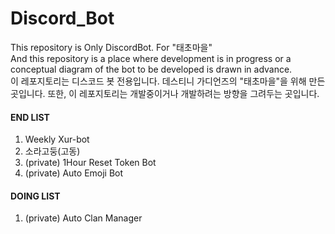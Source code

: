 # Discord_Bot
This repository is Only DiscordBot. For "태초마을"   
And this repository is a place where development is in progress or a conceptual diagram of the bot to be developed is drawn in advance.   
이 레포지토리는 디스코드 봇 전용입니다. 데스티니 가디언즈의 "태초마을"을 위해 만든 곳입니다.
또한, 이 레포지토리는 개발중이거나 개발하려는 방향을 그려두는 곳입니다.   


#### END LIST
1. Weekly Xur-bot
2. 소라고둥(고동)
3. (private) 1Hour Reset Token Bot
4. (private) Auto Emoji Bot

#### DOING LIST
1. (private) Auto Clan Manager